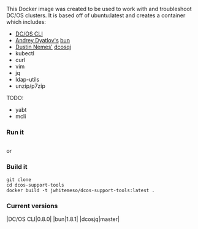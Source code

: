 This Docker image was created to be used to work with and troubleshoot DC/OS clusters.  It is based off of ubuntu:latest and creates a container which includes:

* [DC/OS CLI](https://github.com/dcos/dcos-cli/releases)
* [Andrey Dyatlov's](https://github.com/adyatlov) [bun](https://github.com/adyatlov/bun/releases)
* [Dustin Nemes'](https://github.com/some-things) [dcosqj](https://github.com/some-things/dcosjq)
* kubectl
* curl
* vim
* jq
* ldap-utils
* unzip/p7zip

TODO:
* yabt
* mcli

### Run it
```docker run -it --rm jwhitemeso/dcos-support-tools:latest bash
```

or

### Build it
```
git clone
cd dcos-support-tools
docker build -t jwhitemeso/dcos-support-tools:latest .
```
### Current versions
|DC/OS CLI|0.8.0|
|bun|1.8.1|
|dcosjq|master|


